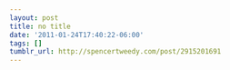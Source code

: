 ```yaml
---
layout: post
title: no title
date: '2011-01-24T17:40:22-06:00'
tags: []
tumblr_url: http://spencertweedy.com/post/2915201691
---
```

